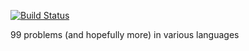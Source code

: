 [![Build Status](https://cloud.drone.io/api/badges/kcjpop/99/status.svg)](https://cloud.drone.io/kcjpop/99)

99 problems (and hopefully more) in various languages
